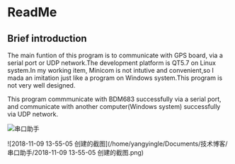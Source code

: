 # ReadMe

## Brief introduction

The main funtion of this program is to communicate with GPS board, via a serial port or UDP network.The development platform is QT5.7 on Linux system.In my working item, Minicom is not intutive and convenient,so I mada an imitation just like a program on Windows system.This program is not very well designed.

This program commmunicate with BDM683 successfully via a serial port, and communicate with another computer(Windows system) successfully via UDP network.

![串口助手](/home/yangyingle/Documents/技术博客/串口助手/串口助手.png)



![2018-11-09 13-55-05 创建的截图](/home/yangyingle/Documents/技术博客/串口助手/2018-11-09 13-55-05 创建的截图.png)





